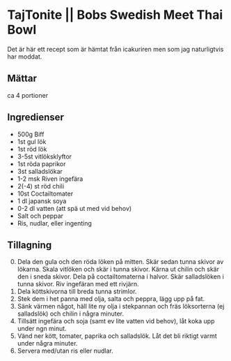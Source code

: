 # TajTonite || Bobs Swedish Meet Thai Bowl
Det är här ett recept som är hämtat från icakuriren men som jag naturligtvis har moddat.

## Mättar
ca 4 portioner

## Ingredienser

* 500g Biff
* 1st gul lök
* 1st röd lök
* 3-5st vitlöksklyftor
* 1st röda paprikor
* 3st salladslökar
* 1-2 msk Riven ingefära
* 2(-4) st röd chili
* 10st Coctailtomater
* 1 dl japansk soya
* 0-2 dl vatten (att spä ut med vid behov)
* Salt och peppar
* Ris, nudlar, eller ingenting

## Tillagning
0. Dela den gula och den röda löken på mitten. Skär sedan tunna skivor av lökarna. Skala vitlöken och skär i tunna skivor. Kärna ut chilin och skär den i sneda skivor. Dela på coctailtomaterna i halvor. Skär salladslöken i tunna skivor. Riv ingefäran med ett rivjärn.
1. Dela köttskivorna till breda tunna strimlor. 
2. Stek dem i het panna med olja, salta och peppra, lägg upp på fat.
3. Sänk värmen något, häll lite ny olja i stekpannan och fräs löksorterna (ej salladslök) och chilin i några minuter. 
4. Tillsätt ingefära och soja (samt ev lite vatten vid behov), låt koka upp under ngn minut. 
5. Vänd ner kött, tomater, paprika och salladslök. Låt det bli riktigt varmt under några minuter.
6. Servera med/utan ris eller nudlar.
